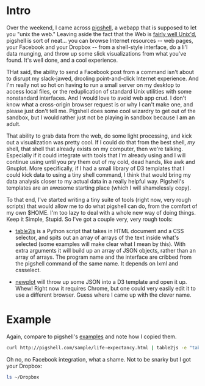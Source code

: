 # Intro

Over the weekend, I came across [pigshell](http://pigshell.com/v/0.6.2/), a webapp that is supposed to let
you "unix the web." Leaving aside the fact that the Web is
[fairly well Unix'd](http://en.wikipedia.org/wiki/Usage_share_of_operating_systems#Servers_on_the_Internet), pigshell is sort of neat... you can browse Internet resources -- web pages, your Facebook and your Dropbox -- from a shell-style interface, do a li'l
data munging, and throw up some slick visualizations from what you've found. It's well done, and a cool experience.

THat said, the ability to send a Facebook post from a command isn't about to disrupt my slack-jawed, drooling point-and-click 
Internet experience.
And I'm really not so hot on having to run a small server on my desktop to access local files, or the reduplication
of standard Unix utilities with some nonstandard interfaces. 
And I would love to avoid web app crud. I don't know what a cross-origin browser request is or why I can't make one, and please just don't tell me. Pigshell does some cool wizardry to get out of the sandbox, but I would rather just not be playing in sandbox because I am an adult.

That ability to grab data from the web, do some light processing, and
kick out a visualization was pretty cool. If I could do that from the best shell, *my* shell, that shell that already exists on my computer, then we're talking. Especially if it could integrate with tools that I'm already using and I will continue using until you pry them out
of my cold, dead hands, like awk and Gnuplot. More specifically, if I had a small library of D3 templates that I could kick data to using
a tiny shell command, I think that would bring my data analysis closer to my actual data in a really helpful way. Pigshell's templates
are an awesome starting place (which I will shamelessly copy). 

To that end, I've started writing a tiny suite of tools (right now, very rough scripts) that would allow me to do what pigshell can do, from the 
comfort of my own $HOME. I'm too lazy to deal with a whole new way of doing things. Keep it Simple, Stupid.
So I've got a couple very, very rough tools:

- [table2js](bin/table2js) is a Python script that takes in HTML document and a CSS selector, and spits out an array of arrays of the text inside what's selected (some examples will make clear what I mean by this). With extra arguments it will build up an array of JSON objects, rather than an array of arrays.
The program name and the interface are cribbed from the pigshell command of the same name.
It depends on lxml and cssselect.

- [newplot](bin/newplot) will throw up some JSON into a D3 template and open it up. Whew! Right now it requires Chrome, but one could very easily edit it to use a different browser. Guess where I came up with the clever name.

# Example

Again, compare to pigshell's [examples](http://pigshell.com/v/0.6.2/doc/README.html) and note how I copied them.

```bash
curl http://pigshell.com/sample/life-expectancy.html | table2js -e "table.wikitable tr" foo country data | newplot templates/d3-worldmap1.html
```

Oh no, no Facebook integration, what a shame. Not to be snarky but I got your Dropbox:

```bash
ls ~/Dropbox
```
